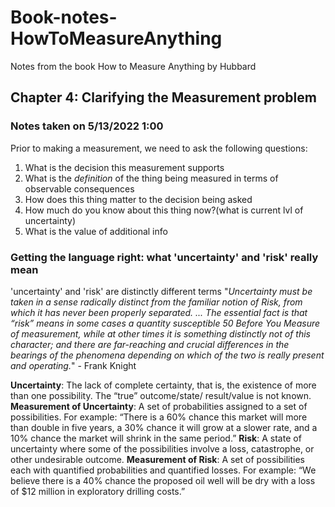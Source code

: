 # Book-notes-HowToMeasureAnything
Notes from the book How to Measure Anything by Hubbard

## Chapter 4: Clarifying the Measurement problem

### Notes taken on 5/13/2022 1:00

Prior to making a measurement, we need to ask the following questions:
1. What is the decision this measurement supports
2. What is the *definition* of the thing being measured in terms of observable consequences
3. How does this thing matter to the decision being asked
4. How much do you know about this thing now?(what is current lvl of uncertainty)
5. What is the value of additional info

### Getting the language right: what 'uncertainty' and 'risk' really mean

'uncertainty' and 'risk' are distinctly different terms
"*Uncertainty must be taken in a sense radically distinct from the familiar
notion of Risk, from which it has never been properly separated. ...
The essential fact is that “risk” means in some cases a quantity susceptible
50 Before You Measure
of measurement, while at other times it is something distinctly not of this
character; and there are far-reaching and crucial differences in the
bearings of the phenomena depending on which of the two is really
present and operating.*" - Frank Knight

**Uncertainty**: The lack of complete certainty, that is, the existence of more than one possibility. The “true” outcome/state/
result/value is not known.
**Measurement of Uncertainty**: A set of probabilities assigned to
a set of possibilities. For example: “There is a 60% chance this
market will more than double in five years, a 30% chance it
will grow at a slower rate, and a 10% chance the market will
shrink in the same period.”
**Risk**: A state of uncertainty where some of the possibilities involve
a loss, catastrophe, or other undesirable outcome.
**Measurement of Risk**: A set of possibilities each with quantified
probabilities and quantified losses. For example: “We believe
there is a 40% chance the proposed oil well will be dry with a
loss of $12 million in exploratory drilling costs.”

